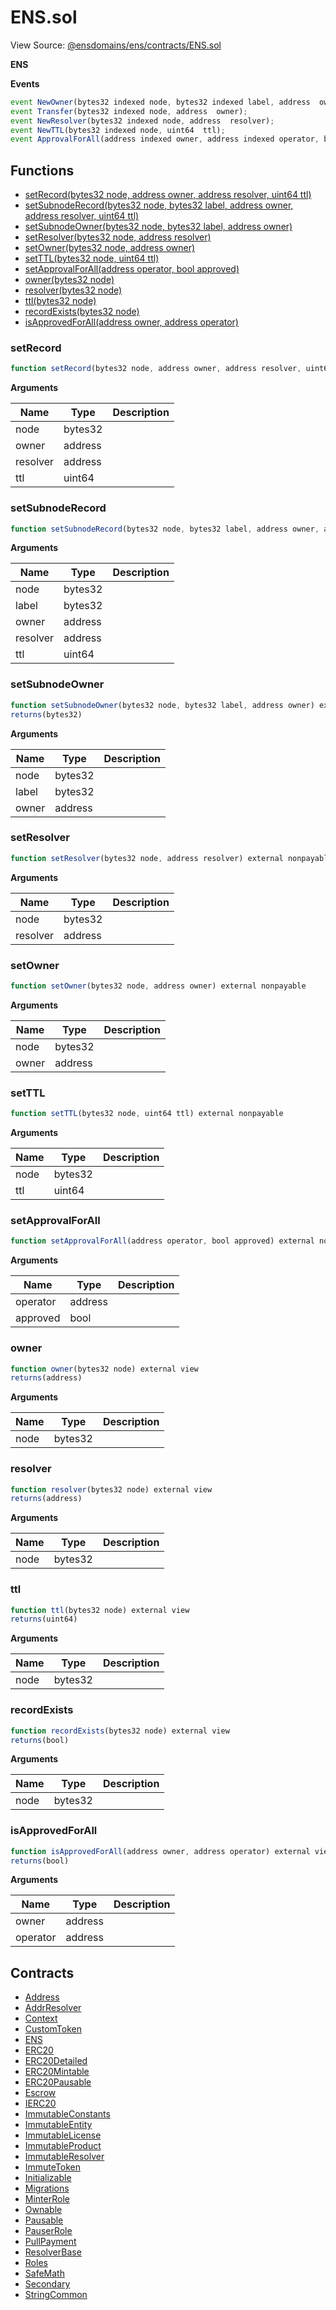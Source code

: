 # ENS.sol

View Source: [@ensdomains/ens/contracts/ENS.sol](../@ensdomains/ens/contracts/ENS.sol)

**ENS**

**Events**

```js
event NewOwner(bytes32 indexed node, bytes32 indexed label, address  owner);
event Transfer(bytes32 indexed node, address  owner);
event NewResolver(bytes32 indexed node, address  resolver);
event NewTTL(bytes32 indexed node, uint64  ttl);
event ApprovalForAll(address indexed owner, address indexed operator, bool  approved);
```

## Functions

- [setRecord(bytes32 node, address owner, address resolver, uint64 ttl)](#setrecord)
- [setSubnodeRecord(bytes32 node, bytes32 label, address owner, address resolver, uint64 ttl)](#setsubnoderecord)
- [setSubnodeOwner(bytes32 node, bytes32 label, address owner)](#setsubnodeowner)
- [setResolver(bytes32 node, address resolver)](#setresolver)
- [setOwner(bytes32 node, address owner)](#setowner)
- [setTTL(bytes32 node, uint64 ttl)](#setttl)
- [setApprovalForAll(address operator, bool approved)](#setapprovalforall)
- [owner(bytes32 node)](#owner)
- [resolver(bytes32 node)](#resolver)
- [ttl(bytes32 node)](#ttl)
- [recordExists(bytes32 node)](#recordexists)
- [isApprovedForAll(address owner, address operator)](#isapprovedforall)

### setRecord

```js
function setRecord(bytes32 node, address owner, address resolver, uint64 ttl) external nonpayable
```

**Arguments**

| Name        | Type           | Description  |
| ------------- |------------- | -----|
| node | bytes32 |  | 
| owner | address |  | 
| resolver | address |  | 
| ttl | uint64 |  | 

### setSubnodeRecord

```js
function setSubnodeRecord(bytes32 node, bytes32 label, address owner, address resolver, uint64 ttl) external nonpayable
```

**Arguments**

| Name        | Type           | Description  |
| ------------- |------------- | -----|
| node | bytes32 |  | 
| label | bytes32 |  | 
| owner | address |  | 
| resolver | address |  | 
| ttl | uint64 |  | 

### setSubnodeOwner

```js
function setSubnodeOwner(bytes32 node, bytes32 label, address owner) external nonpayable
returns(bytes32)
```

**Arguments**

| Name        | Type           | Description  |
| ------------- |------------- | -----|
| node | bytes32 |  | 
| label | bytes32 |  | 
| owner | address |  | 

### setResolver

```js
function setResolver(bytes32 node, address resolver) external nonpayable
```

**Arguments**

| Name        | Type           | Description  |
| ------------- |------------- | -----|
| node | bytes32 |  | 
| resolver | address |  | 

### setOwner

```js
function setOwner(bytes32 node, address owner) external nonpayable
```

**Arguments**

| Name        | Type           | Description  |
| ------------- |------------- | -----|
| node | bytes32 |  | 
| owner | address |  | 

### setTTL

```js
function setTTL(bytes32 node, uint64 ttl) external nonpayable
```

**Arguments**

| Name        | Type           | Description  |
| ------------- |------------- | -----|
| node | bytes32 |  | 
| ttl | uint64 |  | 

### setApprovalForAll

```js
function setApprovalForAll(address operator, bool approved) external nonpayable
```

**Arguments**

| Name        | Type           | Description  |
| ------------- |------------- | -----|
| operator | address |  | 
| approved | bool |  | 

### owner

```js
function owner(bytes32 node) external view
returns(address)
```

**Arguments**

| Name        | Type           | Description  |
| ------------- |------------- | -----|
| node | bytes32 |  | 

### resolver

```js
function resolver(bytes32 node) external view
returns(address)
```

**Arguments**

| Name        | Type           | Description  |
| ------------- |------------- | -----|
| node | bytes32 |  | 

### ttl

```js
function ttl(bytes32 node) external view
returns(uint64)
```

**Arguments**

| Name        | Type           | Description  |
| ------------- |------------- | -----|
| node | bytes32 |  | 

### recordExists

```js
function recordExists(bytes32 node) external view
returns(bool)
```

**Arguments**

| Name        | Type           | Description  |
| ------------- |------------- | -----|
| node | bytes32 |  | 

### isApprovedForAll

```js
function isApprovedForAll(address owner, address operator) external view
returns(bool)
```

**Arguments**

| Name        | Type           | Description  |
| ------------- |------------- | -----|
| owner | address |  | 
| operator | address |  | 

## Contracts

* [Address](Address.md)
* [AddrResolver](AddrResolver.md)
* [Context](Context.md)
* [CustomToken](CustomToken.md)
* [ENS](ENS.md)
* [ERC20](ERC20.md)
* [ERC20Detailed](ERC20Detailed.md)
* [ERC20Mintable](ERC20Mintable.md)
* [ERC20Pausable](ERC20Pausable.md)
* [Escrow](Escrow.md)
* [IERC20](IERC20.md)
* [ImmutableConstants](ImmutableConstants.md)
* [ImmutableEntity](ImmutableEntity.md)
* [ImmutableLicense](ImmutableLicense.md)
* [ImmutableProduct](ImmutableProduct.md)
* [ImmutableResolver](ImmutableResolver.md)
* [ImmuteToken](ImmuteToken.md)
* [Initializable](Initializable.md)
* [Migrations](Migrations.md)
* [MinterRole](MinterRole.md)
* [Ownable](Ownable.md)
* [Pausable](Pausable.md)
* [PauserRole](PauserRole.md)
* [PullPayment](PullPayment.md)
* [ResolverBase](ResolverBase.md)
* [Roles](Roles.md)
* [SafeMath](SafeMath.md)
* [Secondary](Secondary.md)
* [StringCommon](StringCommon.md)
